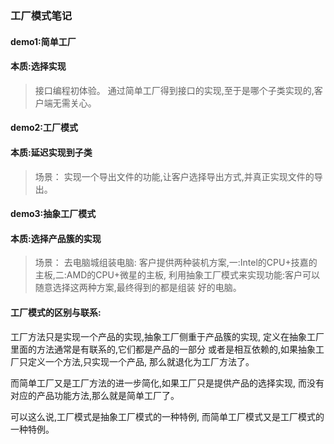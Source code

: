 ### 工厂模式笔记

#### demo1:简单工厂
#### 本质:选择实现
> 接口编程初体验。
> 通过简单工厂得到接口的实现,至于是哪个子类实现的,客户端无需关心。

#### demo2:工厂模式
#### 本质:延迟实现到子类
> 场景：
> 实现一个导出文件的功能,让客户选择导出方式,并真正实现文件的导出。

#### demo3:抽象工厂模式
#### 本质:选择产品簇的实现
> 场景：
> 去电脑城组装电脑:
> 客户提供两种装机方案,一:Intel的CPU+技嘉的主板,二:AMD的CPU+微星的主板,
> 利用抽象工厂模式来实现功能:客户可以随意选择这两种方案,最终得到的都是组装
> 好的电脑。

#### 工厂模式的区别与联系:
工厂方法只是实现一个产品的实现,抽象工厂侧重于产品簇的实现,
定义在抽象工厂里面的方法通常是有联系的,它们都是产品的一部分
或者是相互依赖的,如果抽象工厂只定义一个方法,只实现一个产品,
那么就退化为工厂方法了。

而简单工厂又是工厂方法的进一步简化,如果工厂只是提供产品的选择实现,
而没有对应的产品功能方法,那么就是简单工厂了。

可以这么说,工厂模式是抽象工厂模式的一种特例,
而简单工厂模式又是工厂模式的一种特例。